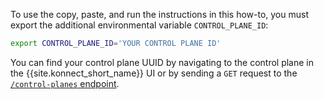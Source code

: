 To use the copy, paste, and run the instructions in this how-to, you must export the additional environmental variable `CONTROL_PLANE_ID`:

```sh
export CONTROL_PLANE_ID='YOUR CONTROL PLANE ID'
```
You can find your control plane UUID by navigating to the control plane in the {{site.konnect_short_name}} UI or by sending a `GET` request to the [`/control-planes` endpoint](/api/konnect/control-planes/v2/#/operations/list-control-planes).
